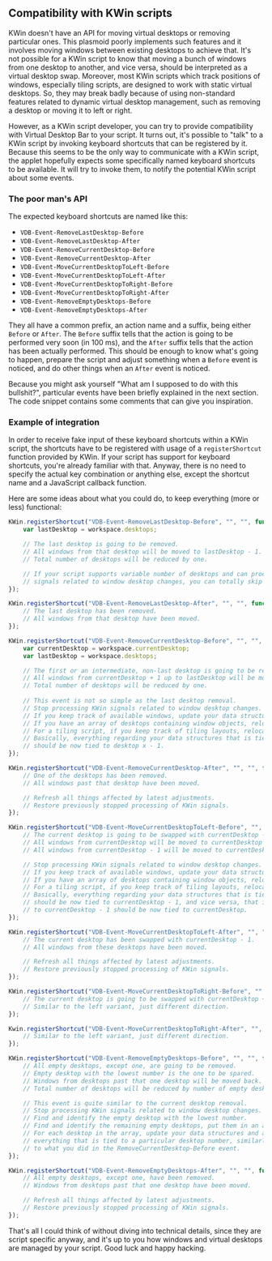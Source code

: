 ## Compatibility with KWin scripts
KWin doesn't have an API for moving virtual desktops or removing particular ones. This plasmoid poorly implements such features and it involves moving windows between existing desktops to achieve that. It's not possible for a KWin script to know that moving a bunch of windows from one desktop to another, and vice versa, should be interpreted as a virtual desktop swap. Moreover, most KWin scripts which track positions of windows, especially tiling scripts, are designed to work with static virtual desktops. So, they may break badly because of using non-standard features related to dynamic virtual desktop management, such as removing a desktop or moving it to left or right.

However, as a KWin script developer, you can try to provide compatibility with Virtual Desktop Bar to your script. It turns out, it's possible to "talk" to a KWin script by invoking keyboard shortcuts that can be registered by it. Because this seems to be the only way to communicate with a KWin script, the applet hopefully expects some specifically named keyboard shortcuts to be available. It will try to invoke them, to notify the potential KWin script about some events.

### The poor man's API
The expected keyboard shortcuts are named like this:
* `VDB-Event-RemoveLastDesktop-Before`
* `VDB-Event-RemoveLastDesktop-After`
* `VDB-Event-RemoveCurrentDesktop-Before`
* `VDB-Event-RemoveCurrentDesktop-After`
* `VDB-Event-MoveCurrentDesktopToLeft-Before`
* `VDB-Event-MoveCurrentDesktopToLeft-After`
* `VDB-Event-MoveCurrentDesktopToRight-Before`
* `VDB-Event-MoveCurrentDesktopToRight-After`
* `VDB-Event-RemoveEmptyDesktops-Before`
* `VDB-Event-RemoveEmptyDesktops-After`

They all have a common prefix, an action name and a suffix, being either `Before` or `After`. The `Before` suffix tells that the action is going to be performed very soon (in 100 ms), and the `After` suffix tells that the action has been actually performed. This should be enough to know what's going to happen, prepare the script and adjust something when a `Before` event is noticed, and do other things when an `After` event is noticed.

Because you might ask yourself "What am I supposed to do with this bullshit?", particular events have been briefly explained in the next section. The code snippet contains some comments that can give you inspiration.

### Example of integration
In order to receive fake input of these keyboard shortcuts within a KWin script, the shortcuts have to be registered with usage of a `registerShortcut` function provided by KWin. If your script has support for keyboard shortcuts, you're already familiar with that. Anyway, there is no need to specify the actual key combination or anything else, except the shortcut name and a JavaScript callback function.

Here are some ideas about what you could do, to keep everything (more or less) functional:
```javascript
KWin.registerShortcut("VDB-Event-RemoveLastDesktop-Before", "", "", function() {
    var lastDesktop = workspace.desktops;

    // The last desktop is going to be removed.
    // All windows from that desktop will be moved to lastDesktop - 1.
    // Total number of desktops will be reduced by one.

    // If your script supports variable number of desktops and can process KWin
    // signals related to window desktop changes, you can totally skip this event.
});

KWin.registerShortcut("VDB-Event-RemoveLastDesktop-After", "", "", function() {
    // The last desktop has been removed.
    // All windows from that desktop have been moved.
});

KWin.registerShortcut("VDB-Event-RemoveCurrentDesktop-Before", "", "", function() {
    var currentDesktop = workspace.currentDesktop;
    var lastDesktop = workspace.desktops;

    // The first or an intermediate, non-last desktop is going to be removed.
    // All windows from currentDesktop + 1 up to lastDesktop will be moved one desktop back.
    // Total number of desktops will be reduced by one.
    
    // This event is not so simple as the last desktop removal.
    // Stop processing KWin signals related to window desktop changes.
    // If you keep track of available windows, update your data structures.
    // If you have an array of desktops containing window objects, relocate them.
    // For a tiling script, if you keep track of tiling layouts, relocate them as well.
    // Basically, everything regarding your data structures that is tied to desktop x
    // should be now tied to desktop x - 1.
});

KWin.registerShortcut("VDB-Event-RemoveCurrentDesktop-After", "", "", function() {
    // One of the desktops has been removed.
    // All windows past that desktop have been moved.

    // Refresh all things affected by latest adjustments.
    // Restore previously stopped processing of KWin signals.
});

KWin.registerShortcut("VDB-Event-MoveCurrentDesktopToLeft-Before", "", "", function() {
    // The current desktop is going to be swapped with currentDesktop - 1.
    // All windows from currentDesktop will be moved to currentDesktop - 1.
    // All windows from currentDesktop - 1 will be moved to currentDesktop.

    // Stop processing KWin signals related to window desktop changes.
    // If you keep track of available windows, update your data structures.
    // If you have an array of desktops containing window objects, relocate them.
    // For a tiling script, if you keep track of tiling layouts, relocate them as well.
    // Basically, everything regarding your data structures that is tied to currentDesktop
    // should be now tied to currentDesktop - 1, and vice versa, that is, everything tied
    // to currentDesktop - 1 should be now tied to currentDesktop.
});

KWin.registerShortcut("VDB-Event-MoveCurrentDesktopToLeft-After", "", "", function() {
    // The current desktop has been swapped with currentDesktop - 1.
    // All windows from these desktops have been moved.

    // Refresh all things affected by latest adjustments.
    // Restore previously stopped processing of KWin signals.
});

KWin.registerShortcut("VDB-Event-MoveCurrentDesktopToRight-Before", "", "", function() {
    // The current desktop is going to be swapped with currentDesktop + 1.
    // Similar to the left variant, just different direction.
});

Kwin.registerShortcut("VDB-Event-MoveCurrentDesktopToRight-After", "", "", function() {
    // Similar to the left variant, just different direction.
});

KWin.registerShortcut("VDB-Event-RemoveEmptyDesktops-Before", "", "", function() {
    // All empty desktops, except one, are going to be removed.
    // Empty desktop with the lowest number is the one to be spared.
    // Windows from desktops past that one desktop will be moved back.
    // Total number of desktops will be reduced by number of empty desktops - 1.

    // This event is quite similar to the current desktop removal.
    // Stop processing KWin signals related to window desktop changes.
    // Find and identify the empty desktop with the lowest number.
    // Find and identify the remaining empty desktops, put them in an array.
    // For each desktop in the array, update your data structures and adjust
    // everything that is tied to a particular desktop number, similarly
    // to what you did in the RemoveCurrentDesktop-Before event.
});

KWin.registerShortcut("VDB-Event-RemoveEmptyDesktops-After", "", "", function() {
    // All empty desktops, except one, have been removed.
    // Windows from desktops past that one desktop have been moved.

    // Refresh all things affected by latest adjustments.
    // Restore previously stopped processing of KWin signals.
});
```

That's all I could think of without diving into technical details, since they are script specific anyway, and it's up to you how windows and virtual desktops are managed by your script. Good luck and happy hacking.
